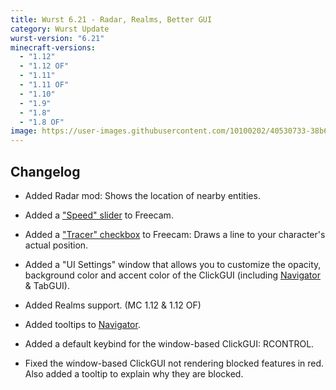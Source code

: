 ```yaml
---
title: Wurst 6.21 - Radar, Realms, Better GUI
category: Wurst Update
wurst-version: "6.21"
minecraft-versions:
  - "1.12"
  - "1.12 OF"
  - "1.11"
  - "1.11 OF"
  - "1.10"
  - "1.9"
  - "1.8"
  - "1.8 OF"
image: https://user-images.githubusercontent.com/10100202/40530733-38b629f8-5ffa-11e8-9617-30b163ed7131.jpg
---
```

## Changelog

- Added Radar mod: Shows the location of nearby entities.

- Added a ["Speed" slider](https://wiki.wurstclient.net/freecam#speed) to Freecam.

- Added a ["Tracer" checkbox](https://wiki.wurstclient.net/freecam#tracer) to Freecam: Draws a line to your character's actual position.

- Added a "UI Settings" window that allows you to customize the opacity, background color and accent color of the ClickGUI (including [Navigator](https://wiki.wurstclient.net/navigator) & TabGUI).

- Added Realms support. (MC 1.12 & 1.12 OF)

- Added tooltips to [Navigator](https://wiki.wurstclient.net/navigator).

- Added a default keybind for the window-based ClickGUI: RCONTROL.

- Fixed the window-based ClickGUI not rendering blocked features in red. Also added a tooltip to explain why they are blocked.
